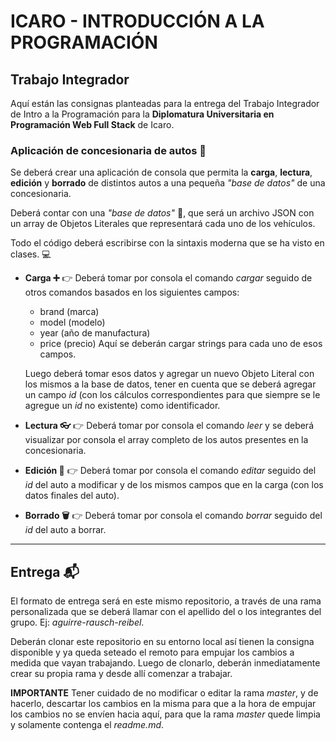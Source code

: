 # ICARO - INTRODUCCIÓN A LA PROGRAMACIÓN

## Trabajo Integrador

Aquí están las consignas planteadas para la entrega del Trabajo Integrador de Intro a la Programación para la **Diplomatura Universitaria en Programación Web Full Stack** de Icaro.

### Aplicación de concesionaria de autos 🚗

Se deberá crear una aplicación de consola que permita la **carga**, **lectura**, **edición** y **borrado** de distintos autos a una pequeña _"base de datos"_ de una concesionaria.

Deberá contar con una _"base de datos"_ 📜, que será un archivo JSON con un array de Objetos Literales que representará cada uno de los vehículos.

Todo el código deberá escribirse con la sintaxis moderna que se ha visto en clases. 💻

- **Carga ➕** 👉 Deberá tomar por consola el comando _cargar_ seguido de otros comandos basados en los siguientes campos:
  - brand (marca)
  - model (modelo)
  - year (año de manufactura)
  - price (precio)
  Aquí se deberán cargar strings para cada uno de esos campos.

  Luego deberá tomar esos datos y agregar un nuevo Objeto Literal con los mismos a la base de datos, tener en cuenta que se deberá agregar un campo _id_ (con los cálculos correspondientes para que siempre se le agregue un _id_ no existente) como identificador.

- **Lectura 👓** 👉 Deberá tomar por consola el comando _leer_ y se deberá visualizar por consola el array completo de los autos presentes en la concesionaria.

- **Edición 📝** 👉 Deberá tomar por consola el comando _editar_ seguido del _id_ del auto a modificar y de los mismos campos que en la carga (con los datos finales del auto).

- **Borrado 🗑** 👉 Deberá tomar por consola el comando _borrar_ seguido del _id_ del auto a borrar.

-------

## Entrega 📬

El formato de entrega será en este mismo repositorio, a través de una rama personalizada que se deberá llamar con el apellido del o los integrantes del grupo. Ej: _aguirre-rausch-reibel_.

Deberán clonar este repositorio en su entorno local así tienen la consigna disponible y ya queda seteado el remoto para empujar los cambios a medida que vayan trabajando.
Luego de clonarlo, deberán inmediatamente crear su propia rama y desde allí comenzar a trabajar.

**IMPORTANTE** Tener cuidado de no modificar o editar la rama _master_, y de hacerlo, descartar los cambios en la misma para que a la hora de empujar los cambios no se envíen hacia aquí, para que la rama _master_ quede limpia y solamente contenga el _readme.md_.
